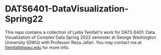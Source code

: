 # DATS6401-DataVisualization-Spring22

This repo contains a collection of Lydia Teinfalt's work for DATS 6401: Data Visualization of Complex Data Spring 2022 semester at George Washington University (GWU) with Professor Reza Jafari. You may contact me at lteinfalt@gwu.edu for more info.
